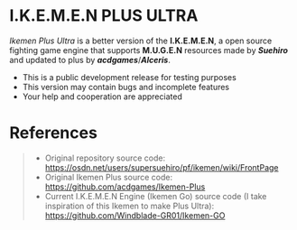 # I.K.E.M.E.N PLUS ULTRA
*Ikemen Plus Ultra* is a better version of the **I.K.E.M.E.N**, a open source fighting game engine that supports **M.U.G.E.N** resources made by ***Suehiro*** and updated to plus by ***acdgames***/***Alceris***.

- This is a public development release for testing purposes
- This version may contain bugs and incomplete features
- Your help and cooperation are appreciated

# References
>- Original repository source code:
>https://osdn.net/users/supersuehiro/pf/ikemen/wiki/FrontPage
>- Original Ikemen Plus source code:
>https://github.com/acdgames/Ikemen-Plus
>- Current I.K.E.M.E.N Engine (Ikemen Go) source code (I take inspiration of this Ikemen to make Plus Ultra):
>https://github.com/Windblade-GR01/Ikemen-GO

